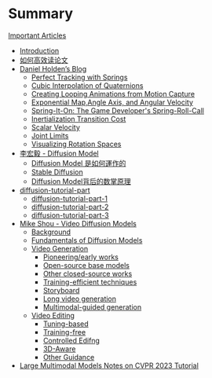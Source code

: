 # Summary

[Important Articles]()

- [Introduction](README.md)
- [如何高效读论文](./ReadPapers.md)
- [Daniel Holden’s Blog]()
  - [Perfect Tracking with Springs](DanielHolden’sBlog/PerfectTrackingwithSprings.md)
  - [Cubic Interpolation of Quaternions](DanielHolden’sBlog/CubicInterpolationofQuaternions.md)
  - [Creating Looping Animations from Motion Capture](DanielHolden’sBlog/CreatingLoopingAnimationsfromMotionCapture.md)
  - [Exponential Map,Angle Axis, and Angular Velocity](DanielHolden’sBlog/ExponentialMapAngleAxisandAngularVelocity.md)
  - [Spring-It-On: The Game Developer's Spring-Roll-Call](DanielHolden’sBlog/Spring-It-OnTheGameDeveloper'sSpring-Roll-Call.md)
  - [Inertialization Transition Cost](DanielHolden’sBlog/InertializationTransitionCost.md)
  - [Scalar Velocity](DanielHolden’sBlog/ScalarVelocity.md)
  - [Joint Limits](DanielHolden’sBlog/JointLimits.md)
  - [Visualizing Rotation Spaces](DanielHolden’sBlog/VisualizingRotationSpaces.md)
- [李宏毅 - Diffusion Model]()
  - [Diffusion Model 是如何運作的](李宏毅DiffusionModel/DiffusionModel.md)
  - [Stable Diffusion](李宏毅DiffusionModel/StableDiffusion.md)
  - [Diffusion Model背后的数掌原理](李宏毅DiffusionModel/DiffusionModel背后的数掌原理.md)
- [diffusion-tutorial-part]()
  - [diffusion-tutorial-part-1](diffusion-tutorial-part/diffusiontutorialpart1.md)
  - [diffusion-tutorial-part-2](diffusion-tutorial-part/diffusiontutorialpart2.md)
  - [diffusion-tutorial-part-3](diffusion-tutorial-part/diffusiontutorialpart3.md)
- [Mike Shou - Video Diffusion Models]()
  - [Background](MikeShou-VideoDiffusionModels/MikeShou.md)
  - [Fundamentals of Diffusion Models](MikeShou-VideoDiffusionModels/FundamentalsofDiffusionModels.md)
  - [Video Generation](MikeShou-VideoDiffusionModels/VideoGeneration.md)
    - [Pioneering/early works](MikeShou-VideoDiffusionModels/VideoGeneration/Pioneeringearlyworks.md)
    - [Open-source base models](MikeShou-VideoDiffusionModels/VideoGeneration/Open-sourcebasemodels.md)
    - [Other closed-source works](MikeShou-VideoDiffusionModels/VideoGeneration/Otherclosed-sourceworks.md)
    - [Training-efficient techniques](MikeShou-VideoDiffusionModels/VideoGeneration/Trainingefficienttechniques.md)
    - [Storyboard](MikeShou-VideoDiffusionModels/VideoGeneration/Storyboard.md)
    - [Long video generation](MikeShou-VideoDiffusionModels/VideoGeneration/Longvideogeneration.md)
    - [Multimodal-guided generation](MikeShou-VideoDiffusionModels/VideoGeneration/Multimodal-guidedgeneration.md)
  - [Video Editing](MikeShou-VideoDiffusionModels/VideoEditing.md)
    - [Tuning-based](MikeShou-VideoDiffusionModels/VideoEditing/Tuning-based.md)
    - [Training-free](MikeShou-VideoDiffusionModels/VideoEditing/Training-free.md)
    - [Controlled Edifng](MikeShou-VideoDiffusionModels/VideoEditing/ControlledEdifng.md)
    - [3D-Aware](MikeShou-VideoDiffusionModels/VideoEditing/3D-Aware.md)
    - [Other Guidance](MikeShou-VideoDiffusionModels/VideoEditing/OtherGuidance.md)
- [Large Multimodal Models Notes on CVPR 2023 Tutorial](LargeMultimodalModelsNotesonCVPR2023Tutorial.md)

  





